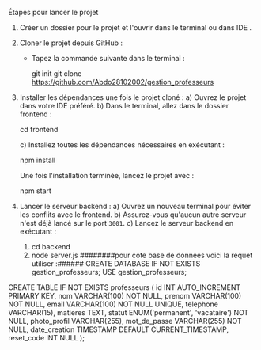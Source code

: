 Étapes pour lancer le projet
1. Créer un dossier pour le projet et l'ouvrir dans le terminal ou dans IDE .
2. Cloner le projet depuis GitHub :
   - Tapez la commande suivante dans le terminal :
  
     git init
     git clone https://github.com/Abdo28102002/gestion_professeurs

3. Installer les dépendances une fois le projet cloné :
   a) Ouvrez le projet dans votre IDE préféré.
   b) Dans le terminal, allez dans le dossier frontend :

     cd frontend

   c) Installez toutes les dépendances nécessaires en exécutant :

     npm install

      Une fois l'installation terminée, lancez le projet avec :

     npm start

4. Lancer le serveur backend :
   a) Ouvrez un nouveau terminal pour éviter les conflits avec le frontend.
   b) Assurez-vous qu'aucun autre serveur n'est déjà lancé sur le port `3001`.
   c) Lancez le serveur backend en exécutant :
     1) cd backend 
     2) node server.js
########pour cote base de donnees voici la requet utiliser :######
CREATE DATABASE IF NOT EXISTS gestion_professeurs;
USE gestion_professeurs;

CREATE TABLE IF NOT EXISTS professeurs (
    id INT AUTO_INCREMENT PRIMARY KEY,
    nom VARCHAR(100) NOT NULL,
    prenom VARCHAR(100) NOT NULL,
    email VARCHAR(100) NOT NULL UNIQUE,
    telephone VARCHAR(15),
    matieres TEXT,
    statut ENUM('permanent', 'vacataire') NOT NULL,
    photo_profil VARCHAR(255),
    mot_de_passe VARCHAR(255) NOT NULL,
    date_creation TIMESTAMP DEFAULT CURRENT_TIMESTAMP,
    reset_code INT NULL
);

